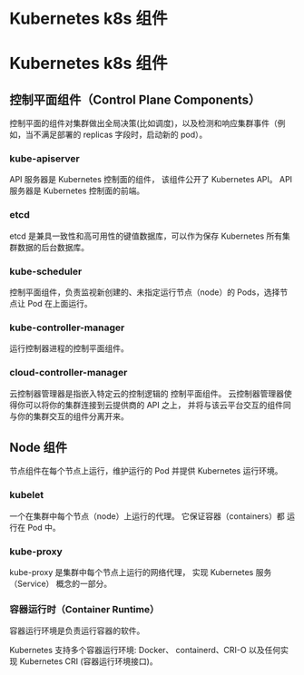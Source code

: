# Kubernetes k8s 组件


# Kubernetes k8s 组件

## 控制平面组件（Control Plane Components） 
  
控制平面的组件对集群做出全局决策(比如调度)，以及检测和响应集群事件（例如，当不满足部署的 replicas 字段时，启动新的 pod）。  
  

### kube-apiserver
API 服务器是 Kubernetes 控制面的组件， 该组件公开了 Kubernetes API。 API 服务器是 Kubernetes 控制面的前端。  
  
### etcd
etcd 是兼具一致性和高可用性的键值数据库，可以作为保存 Kubernetes 所有集群数据的后台数据库。  


### kube-scheduler
控制平面组件，负责监视新创建的、未指定运行节点（node）的 Pods，选择节点让 Pod 在上面运行。  


### kube-controller-manager
运行控制器进程的控制平面组件。  


### cloud-controller-manager
云控制器管理器是指嵌入特定云的控制逻辑的 控制平面组件。 云控制器管理器使得你可以将你的集群连接到云提供商的 API 之上， 并将与该云平台交互的组件同与你的集群交互的组件分离开来。  


## Node 组件 
节点组件在每个节点上运行，维护运行的 Pod 并提供 Kubernetes 运行环境。

### kubelet
一个在集群中每个节点（node）上运行的代理。 它保证容器（containers）都 运行在 Pod 中。  
  
### kube-proxy
kube-proxy 是集群中每个节点上运行的网络代理， 实现 Kubernetes 服务（Service） 概念的一部分。  
  

### 容器运行时（Container Runtime） 
容器运行环境是负责运行容器的软件。  
  
Kubernetes 支持多个容器运行环境: Docker、 containerd、CRI-O 以及任何实现 Kubernetes CRI (容器运行环境接口)。  



